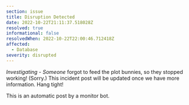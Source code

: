 ```yaml
---
section: issue
title: Disruption Detected
date: 2022-10-22T21:11:37.518028Z
resolved: true
informational: false
resolvedWhen: 2022-10-22T22:00:46.712418Z
affected:
  - Database
severity: disrupted
---
```

*Investigating* - _Someone_ forgot to feed the plot bunnies, so they stopped working! (Sorry.) This incident post will be updated once we have more information. Hang tight!

This is an automatic post by a monitor bot.
        